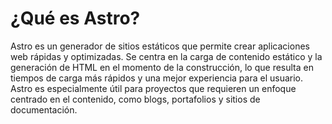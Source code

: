 # ¿Qué es Astro?
Astro es un generador de sitios estáticos que permite crear aplicaciones web rápidas y optimizadas. Se centra en la carga de contenido estático y la generación de HTML en el momento de la construcción, lo que resulta en tiempos de carga más rápidos y una mejor experiencia para el usuario. Astro es especialmente útil para proyectos que requieren un enfoque centrado en el contenido, como blogs, portafolios y sitios de documentación.

